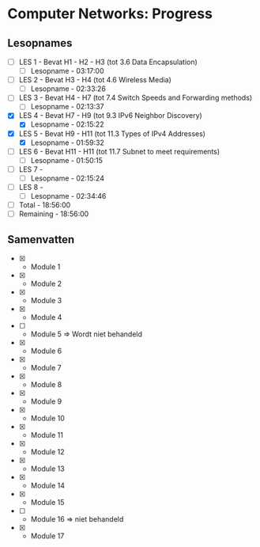 # Computer Networks: Progress


## Lesopnames

- [ ] LES 1 - Bevat H1 - H2 - H3 (tot 3.6 Data Encapsulation)
    - [ ] Lesopname - 03:17:00
- [ ] LES 2 - Bevat H3 - H4 (tot 4.6 Wireless Media)
    - [ ] Lesopname - 02:33:26
- [ ] LES 3 - Bevat H4 - H7 (tot 7.4 Switch Speeds and Forwarding methods)
    - [ ] Lesopname - 02:13:37
- [x] LES 4 - Bevat H7 - H9 (tot 9.3 IPv6 Neighbor Discovery)
    - [x] Lesopname - 02:15:22    
- [x] LES 5 - Bevat H9 - H11 (tot 11.3 Types of IPv4 Addresses)
    - [x] Lesopname - 01:59:32
- [ ] LES 6 - Bevat H11 - H11 (tot 11.7 Subnet to meet requirements)
    - [ ] Lesopname - 01:50:15
- [ ] LES 7 - 
    - [ ] Lesopname - 02:15:24
- [ ] LES 8 - 
    - [ ] Lesopname - 02:34:46

- [ ] Total - 18:56:00
- [ ] Remaining - 18:56:00

## Samenvatten

- [x] - Module 1
- [x] - Module 2
- [x] - Module 3
- [x] - Module 4
- [ ] - Module 5 => Wordt niet behandeld
- [x] - Module 6
- [x] - Module 7
- [x] - Module 8
- [x] - Module 9
- [x] - Module 10
- [x] - Module 11
- [x] - Module 12
- [x] - Module 13
- [x] - Module 14
- [x] - Module 15
- [ ] - Module 16 => niet behandeld
- [x] - Module 17